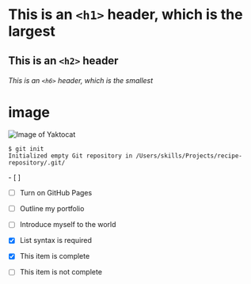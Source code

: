 # This is an `<h1>` header, which is the largest
## This is an `<h2>` header
###### This is an `<h6>` header, which is the smallest
# image

![Image of Yaktocat](https://octodex.github.com/images/yaktocat.png)

```
$ git init
Initialized empty Git repository in /Users/skills/Projects/recipe-repository/.git/
```

\- \[ ]

- [ ] Turn on GitHub Pages
- [ ] Outline my portfolio
- [ ] Introduce myself to the world

- [x] List syntax is required
- [x] This item is complete
- [ ] This item is not complete
